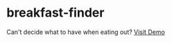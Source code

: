 # breakfast-finder

Can't decide what to have when eating out?
[Visit Demo](https://food-mapper-lcconcepts.netlify.com)

